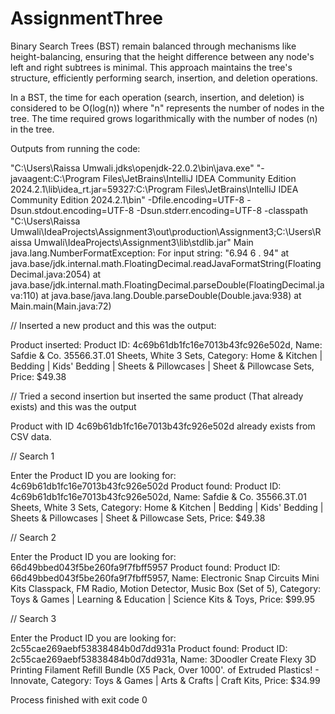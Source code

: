 # AssignmentThree
Binary Search Trees (BST) remain balanced through mechanisms like height-balancing, ensuring that the height difference between any node's left and right subtrees is minimal. This approach maintains the tree's structure, efficiently performing search, insertion, and deletion operations.

In a BST, the time for each operation (search, insertion, and deletion) is considered to be O(log(n)) where "n" represents the number of nodes in the tree. The time required grows logarithmically with the number of nodes (n) in the tree. 



Outputs from running the code:

"C:\Users\Raissa Umwali\.jdks\openjdk-22.0.2\bin\java.exe" "-javaagent:C:\Program Files\JetBrains\IntelliJ IDEA Community Edition 2024.2.1\lib\idea_rt.jar=59327:C:\Program Files\JetBrains\IntelliJ IDEA Community Edition 2024.2.1\bin" -Dfile.encoding=UTF-8 -Dsun.stdout.encoding=UTF-8 -Dsun.stderr.encoding=UTF-8 -classpath "C:\Users\Raissa Umwali\IdeaProjects\Assignment3\out\production\Assignment3;C:\Users\Raissa Umwali\IdeaProjects\Assignment3\lib\stdlib.jar" Main
java.lang.NumberFormatException: For input string: "6.94  6 . 94"
	at java.base/jdk.internal.math.FloatingDecimal.readJavaFormatString(FloatingDecimal.java:2054)
	at java.base/jdk.internal.math.FloatingDecimal.parseDouble(FloatingDecimal.java:110)
	at java.base/java.lang.Double.parseDouble(Double.java:938)
	at Main.main(Main.java:72)



// Inserted a new product and this was the output:

Product inserted: Product ID: 4c69b61db1fc16e7013b43fc926e502d, Name: Safdie & Co. 35566.3T.01 Sheets, White 3 Sets, Category: Home & Kitchen | Bedding | Kids' Bedding | Sheets & Pillowcases | Sheet & Pillowcase Sets, Price: $49.38


// Tried a second insertion but inserted the same product (That already exists) and this was the output  

Product with ID 4c69b61db1fc16e7013b43fc926e502d already exists from CSV data.


// Search 1

Enter the Product ID you are looking for: 
4c69b61db1fc16e7013b43fc926e502d
Product found: Product ID: 4c69b61db1fc16e7013b43fc926e502d, Name: Safdie & Co. 35566.3T.01 Sheets, White 3 Sets, Category: Home & Kitchen | Bedding | Kids' Bedding | Sheets & Pillowcases | Sheet & Pillowcase Sets, Price: $49.38


// Search 2

Enter the Product ID you are looking for: 
66d49bbed043f5be260fa9f7fbff5957
Product found: Product ID: 66d49bbed043f5be260fa9f7fbff5957, Name: Electronic Snap Circuits Mini Kits Classpack, FM Radio, Motion Detector, Music Box (Set of 5), Category: Toys & Games | Learning & Education | Science Kits & Toys, Price: $99.95


// Search 3

Enter the Product ID you are looking for: 
2c55cae269aebf53838484b0d7dd931a
Product found: Product ID: 2c55cae269aebf53838484b0d7dd931a, Name: 3Doodler Create Flexy 3D Printing Filament Refill Bundle (X5 Pack, Over 1000'. of Extruded Plastics! - Innovate, Category: Toys & Games | Arts & Crafts | Craft Kits, Price: $34.99

Process finished with exit code 0
